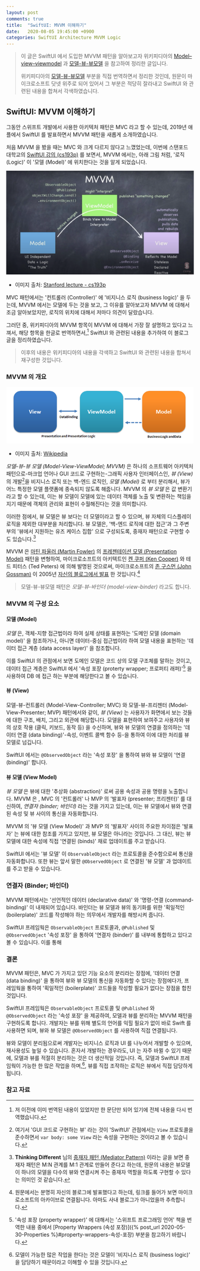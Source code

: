 ```yaml
---
layout: post
comments: true
title:  "SwiftUI: MVVM 이해하기"
date:   2020-08-05 19:45:00 +0900
categories: SwiftUI Architecture MVVM Logic
---
```


> 이 글은 SwiftUI 에서 도입한 MVVM 패턴을 알아보고자 위키피디아의 [Model–view–viewmodel](https://en.wikipedia.org/wiki/Model–view–viewmodel) 과 [모델-뷰-뷰모델](https://ko.wikipedia.org/wiki/모델-뷰-뷰모델) 을 참고하여 정리한 글입니다.
>
> 위키피디아의 [모델-뷰-뷰모델](https://ko.wikipedia.org/wiki/모델-뷰-뷰모델) 부분을 직접 번역하면서 정리한 것인데, 원문이 마이크로소프트 닷넷 위주로 되어 있어서 그 부분은 적당히 잘라내고 SwiftUI 와 관련된 내용을 합쳐서 각색하였습니다.

## SwiftUI: MVVM 이해하기

그동안 스위프트 개발에서 사용한 아키텍처 패턴은 MVC 라고 할 수 있는데, 2019년 애플에서 SwiftUI 를 발표하면서 MVVM 패턴을 새롭게 소개하였습니다.

처음 MVVM 을 봤을 때는 MVC 와 크게 다르지 않다고 느꼈었는데, 이번에 스탠포드 대학교의 [SwiftUI 강의 (cs193p)](https://cs193p.sites.stanford.edu) 를 보면서, MVVM 에서는, 아래 그림 처럼, '로직 (Logic)' 이 '모델 (Model)' 에 위치한다는 것을 알게 되었습니다.

![MVVM](/assets/Swift/Pattern/MVVM-cs193p-2020.png)

* 이미지 출처: [Stanford lecture - cs193p](https://cs193p.sites.stanford.edu)

MVC 패턴에서는 '컨트롤러 (Controller)' 에 '비지니스 로직 (business logic)' 을 두는데, MVVM 에서는 모델에 두는 것을 보고, 그 이유를 알아보고자 MVVM 에 대해서 조금 알아보았지만, 로직의 위치에 대해서 저마다 의견이 달랐습니다.

그러던 중, 위키피디아의 MVVM 항목이 MVVM 에 대해서 가장 잘 설명하고 있다고 느껴서, 해당 항목을 한글로 번역하면서,[^translate] SwiftUI 와 관련된 내용을 추가하여 이 블로그 글을 정리하였습니다.

> 이후의 내용은 위키피디아의 내용을 각색하고 SwiftUI 와 관련된 내용을 합쳐서 재구성한 것입니다.

### MVVM 의 개요

![MVVM](/assets/Swift/Pattern/MVVM-wikipedia.png)

* 이미지 출처: [Wikipedia](https://en.wikipedia.org/wiki/Model–view–viewmodel)

_모델-뷰-뷰 모델 (Model-View-ViewModel; MVVM)_ 은 하나의 소프트웨어 아키텍처 패턴으로-마크업 언어나 GUI 코드로 구현하는-그래픽 사용자 인터페이스인, _뷰 (View)_ 의 개발[^GUI-code]을 비지니스 로직 또는 백-엔드 로직인, _모델 (Model)_ 로 부터 분리해서, 뷰가 어느 특정한 모델 플랫폼에 종속되지 않도록 해줍니다. MVVM 의 _뷰 모델_ 은 값 변환기라고 할 수 있는데, 이는 뷰 모델이 모델에 있는 데이터 객체를 노출 및 변환하는 책임을 지기 때문에 객체의 관리와 표현이 수월해진다는 것을 의미합니다.

이러한 점에서, 뷰 모델은 뷰 보다는 더 모델이라고 할 수 있으며, 뷰 자체의 디스플레이 로직을 제외한 대부분을 처리합니다. 뷰 모델은, '백-엔드 로직에 대한 접근'과 그 주변부의 '뷰에서 지원하는 유즈 케이스 집합' 으로 구성되도록, 중재자 패턴으로 구현할 수도 있습니다.[^mediator]

MVVM 은 [마틴 파울러 (Martin Fowler)](https://martinfowler.com) 의 [프레젠테이션 모델 (Presentation Model)](https://martinfowler.com/eaaDev/PresentationModel.html) 패턴을 변형하여, 마이크로소프트의 아키텍트인 [켄 쿠퍼 (Ken Cooper)](https://www.linkedin.com/in/coopercode/) 와 테드 피터스 (Ted Peters) 에 의해 발명된 것으로써, 마이크로소프트의 [존 구스먼 (John Gossman)](https://www.linkedin.com/in/john-gossman-5664952/) 이 2005년 [자신의 블로그에서 발표](https://docs.microsoft.com/en-us/archive/blogs/johngossman/introduction-to-modelviewviewmodel-pattern-for-building-wpf-apps) 한 것입니다.[^johns-blog]

> 모델-뷰-뷰모델 패턴은 _모델-뷰-바인더 (model-view-binder)_ 라고도 합니다.

### MVVM 의 구성 요소

#### 모델 (Model)

_모델_ 은, 객체-지향 접근법이라 하여 실제 상태를 표현하는 '도메인 모델 (domain model)' 을 참조하거나, 아니면 데이터-중심 접근법이라 하여 모델 내용을 표현하는 '데이터 접근 계층 (data access layer)' 을 참조합니다.

이를 SwiftUI 의 관점에서 보면 도메인 모델은 코드 상의 모델 구조체를 말하는 것이고, 데이터 접근 계층은 SwiftUI 에서 '속성 포장 (proterty wrapper; 프로퍼티 래퍼)'[^property-wrapper] 을 사용하여 DB 에 접근 하는 부분에 해당한다고 볼 수 있습니다.

#### 뷰 (View)

모델-뷰-컨트롤러 (Model-View-Controller; MVC) 와 모델-뷰-프리젠터 (Model-View-Presenter; MVP) 패턴에서와 같이, _뷰 (View)_ 는 사용자가 화면에서 보는 것들에 대한 구조, 배치, 그리고 외관에 해당합니다. 모델을 표현하여 보여주고 사용자와 뷰의 상호 작용 (클릭, 키보드, 동작 등) 을 수신하며, 뷰와 뷰 모델의 연결을 정의하는 '데이터 연결 (data binding)'-속성, 이벤트 콜백 함수 등-을 통하여 이에 대한 처리를 뷰 모델로 넘깁니다.

SwiftUI 에서는 `@ObservedObject` 라는 '속성 포장' 을 통하여 뷰와 뷰 모델이 '연결 (binding)' 합니다.

#### 뷰 모델 (View Model)

_뷰 모델_ 은 뷰에 대한 '추상화 (abstraction)' 로써 공용 속성과 공용 명령을 노출합니다. MVVM 은 , MVC 의 '컨트롤러' 나 MVP 의 '발표자 (presenter; 프리젠터)' 를 대신하여, _연결자 (binder; 바인더)_ 라는 것을 가지고 있는데, 이는 뷰 모델에서 뷰와 연결된 속성 및 뷰 사이의 통신을 자동화합니다.

MVVM 의 '뷰 모델 (View Model)' 과 MVP 의 '발표자' 사이의 주요한 차이점은 '발표자' 는 뷰에 대한 참조를 가지고 있지만, 뷰 모델은 아니라는 것입니다. 그 대신, 뷰는 뷰 모델에 대한 속성에 직접 '연결된 (binds)' 채로 업데이트를 주고 받습니다.

SwiftUI 에서는 '뷰 모델' 이 `ObservableObject` 라는 프로토콜을 준수함으로써 통신을 자동화합니다. 또한 뷰는 앞서 말한 `@ObservedObject` 로 연결된 '뷰 모델' 과 업데이트를 주고 받을 수 있습니다.

### 연결자 (Binder; 바인더)

MVVM 패턴에서는 '선언적인 데이터 (declarative data)' 와 '명령-연결 (command-binding)' 이 내재되어 있습니다. 바인더는 뷰 모델과 뷰의 동기화를 위한 '획일적인 (boilerplate)' 코드를 작성해야 하는 의무에서 개발자를 해방시켜 줍니다.

SwiftUI 프레임웍은 `ObservableObject` 프로토콜과, `@Published` 및 `@ObservedObject` '속성 포장' 을 통하여 '연결자 (binder)' 를 내부에 통합하고 있다고 볼 수 있습니다. 이를 통해

### 결론

MVVM 패턴은, MVC 가 가지고 있던 기능 요소의 분리라는 장점에, '데이터 연결 (data binding)' 을 통하여 뷰와 뷰 모델의 통신을 자동화할 수 있다는 장점에다가, 프레임웍을 통하여 '획일적인 (boilerplate)' 코드들을 작성할 필요가 없다는 장점을 합친 것입니다.

SwiftUI 프레임웍은 `ObservableObject` 프로토콜 및 `@Published` 와 `@ObservedObject` 라는 '속성 포장' 을 제공하여, 모델과 뷰를 분리하는 MVVM 패턴을 구현하도록 합니다.
개발자는 뷰를 위해 별도의 언어를 익힐 필요가 없이 바로 Swift 를 사용하면 되며, 뷰와 뷰 모델은 `@ObservedObject` 를 사용하여 직접 연결됩니다.

뷰와 모델이 분리됨으로써 개발자는 비지니스 로직과 UI 를 나누어서 개발할 수 있으며, 재사용성도 높일 수 있습니다. 혼자서 개발하는 경우라도, UI 는 자주 바뀔 수 있기 때문에, 모델과 뷰를 적절히 분리하는 것은 더 생산적일 것입니다. 즉, 모델과 SwiftUI 프레임웍이 가능한 한 많은 작업을 하며,[^business-logic], 뷰를 직접 조작하는 로직은 뷰에서 직접 담당하게 됩니다.

### 참고 자료

[^translate]: 저 이전에 이미 번역된 내용이 있었지만 한 문단만 되어 있기에 전체 내용을 다시 번역했습니다.

[^GUI-code]: 여기서 'GUI 코드로 구현하는 뷰' 라는 것이 'SwiftUI' 관점에서는 `View` 프로토콜을 준수하면서 `var body: some View` 라는 속성을 구현하는 것이라고 볼 수 있습니다.

[^mediator]: **Thinking Different** 님의 [중재자 패턴 (Mediator Pattern)](https://copynull.tistory.com/145) 이라는 글을 보면 중재자 패턴은 M:N 관계를 M:1 관계로 만들어 준다고 하는데, 원문의 내용은 뷰모델이 하나의 모델을 다수의 뷰와 연결시켜 주는 중재자 역할을 하도록 구현할 수 있다는 의미인 것 같습니다.

[^johns-blog]: 원문에서는 분명히 자신의 블로그에 발표했다고 하는데, 링크를 들어가 보면 마이크로소프트의 아카이브로 연결됩니다. 아마도 사내 블로그가 아니었을까 추측합니다.

[^property-wrapper]: '속성 포장 (property wrapper)' 에 대해서는 '스위프트 프로그래밍 언어' 책을 번역한 내용 중에서 [Property Wrappers (속성 포장)]({% post_url 2020-05-30-Properties %}#property-wrappers-속성-포장) 부분을 참고하기 바랍니다.

[^business-logic]: 모델이 가능한 많은 작업을 한다는 것은 모델이 '비지니스 로직 (business logic)' 을 담당하기 때문이라고 이해할 수 있을 것입니다.
